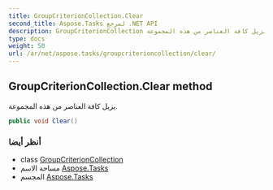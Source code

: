```yaml
---
title: GroupCriterionCollection.Clear
second_title: Aspose.Tasks لمرجع .NET API
description: GroupCriterionCollection طريقة. يزيل كافة العناصر من هذه المجموعة.
type: docs
weight: 50
url: /ar/net/aspose.tasks/groupcriterioncollection/clear/
---
```

## GroupCriterionCollection.Clear method

يزيل كافة العناصر من هذه المجموعة.

```csharp
public void Clear()
```

### أنظر أيضا

* class [GroupCriterionCollection](../)
* مساحة الاسم [Aspose.Tasks](../../groupcriterioncollection/)
* المجسم [Aspose.Tasks](../../../)


